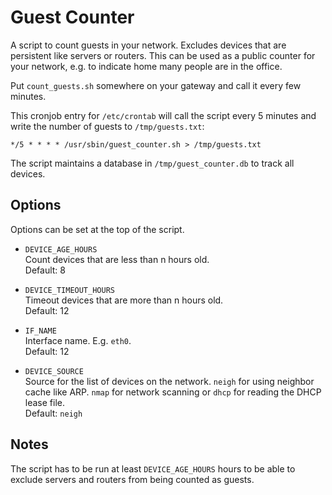# Guest Counter

A script to count guests in your network. Excludes devices that are persistent like servers or routers.
This can be used as a public counter for your network, e.g. to indicate home many people are in the office. 

Put `count_guests.sh` somewhere on your gateway and call it every few minutes.

This cronjob entry for `/etc/crontab` will call the script every 5 minutes and write the number of guests to `/tmp/guests.txt`:

```
*/5 * * * * /usr/sbin/guest_counter.sh > /tmp/guests.txt
```

The script maintains a database in `/tmp/guest_counter.db` to track all devices.

## Options

Options can be set at the top of the script.

* `DEVICE_AGE_HOURS`  
  Count devices that are less than n hours old.  
  Default: 8

* `DEVICE_TIMEOUT_HOURS`  
  Timeout devices that are more than n hours old.  
  Default: 12

* `IF_NAME`  
  Interface name. E.g. `eth0`.  
  Default: 12

* `DEVICE_SOURCE`  
  Source for the list of devices on the network. `neigh` for using neighbor cache like ARP. `nmap` for network scanning or `dhcp` for reading the DHCP lease file.  
  Default: `neigh`

## Notes

The script has to be run at least `DEVICE_AGE_HOURS` hours to be able to exclude servers and routers from being counted as guests.
